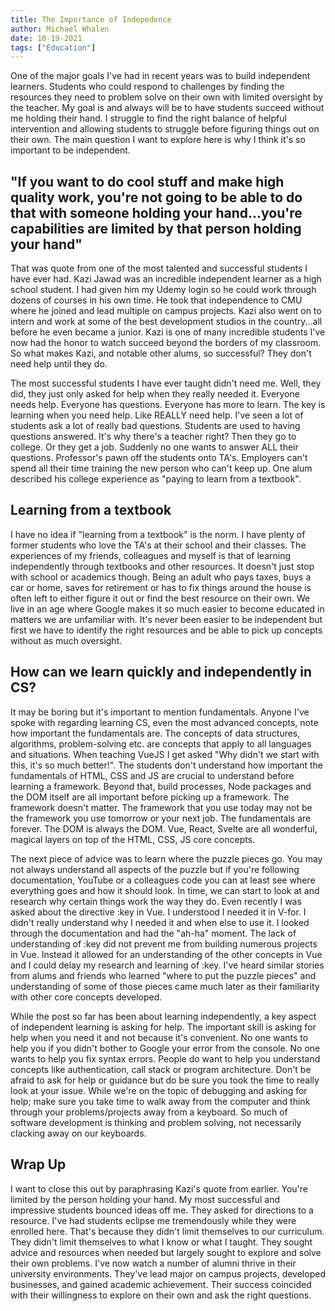 ```yaml
---
title: The Importance of Indepedence  
author: Michael Whalen
date: 10-19-2021
tags: ["Education"]
---
```


One of the major goals I've had in recent years was to build independent learners. Students who could respond to challenges by finding the resources they need to problem solve on their own with limited oversight by the teacher. My goal is and always will be to have students succeed without me holding their hand. I struggle to find the right balance of helpful intervention and allowing students to struggle before figuring things out on their own. The main question I want to explore here is why I think it's so important to be independent. 

## "If you want to do cool stuff and make high quality work, you're not going to be able to do that with someone holding your hand...you're capabilities are limited by that person holding your hand"

That was quote from one of the most talented and successful students I have ever had. Kazi Jawad was an incredible independent learner as a high school student. I had given him my Udemy login so he could work through dozens of courses in his own time. He took that independence to CMU where he joined and lead multiple on campus projects. Kazi also went on to intern and work at some of the best development studios in the country...all before he even became a junior. Kazi is one of many incredible students I've now had the honor to watch succeed beyond the borders of my classroom. So what makes Kazi, and notable other alums, so successful? They don't need help until they do. 

The most successful students I have ever taught didn't need me. Well, they did, they just only asked for help when they really needed it. Everyone needs help. Everyone has questions. Everyone has more to learn. The key is learning when you need help. Like REALLY need help. I've seen a lot of students ask a lot of really bad questions. Students are used to having questions answered. It's why there's a teacher right? Then they go to college. Or they get a job. Suddenly no one wants to answer ALL their questions. Professor's pawn off the students onto TA's. Employers can't spend all their time training the new person who can't keep up. One alum described his college experience as "paying to learn from a textbook".

## Learning from a textbook

I have no idea if "learning from a textbook" is the norm. I have plenty of former students who love the TA's  at their school and their classes. The experiences of my friends, colleagues and myself is that of learning independently through textbooks and other resources. It doesn't just stop with school or academics though. Being an adult who pays taxes, buys a car or home, saves for retirement or has to fix things around the house is often left to either figure it out or find the best resource on their own. We live in an age where Google makes it so much easier to become educated in matters we are unfamiliar with. It's never been easier to be independent but first we have to identify the right resources and be able to pick up concepts without as much oversight. 

## How can we learn quickly and independently in CS?

It may be boring but it's important to mention fundamentals. Anyone I've spoke with regarding learning CS, even the most advanced concepts, note how important the fundamentals are. The concepts of data structures, algorithms, problem-solving etc. are concepts that apply to all languages and situations. When teaching VueJS I get asked "Why didn't we start with this, it's so much better!". The students don't understand how important the fundamentals of HTML, CSS and JS are crucial to understand before learning a framework. Beyond that, build processes, Node packages and the DOM itself are all important before picking up a framework. The framework doesn't matter. The framework that you use today may not be the framework you use tomorrow or your next job. The fundamentals are forever. The DOM is always the DOM. Vue, React, Svelte are all wonderful, magical layers on top of the HTML, CSS, JS core concepts. 

The next piece of advice was to learn where the puzzle pieces go. You may not always understand all aspects of the puzzle but if you're following documentation, YouTube or a colleagues code you can at least see where everything goes and how it should look. In time, we can start to look at and research why certain things work the way they do. Even recently I was asked about the directive :key in Vue. I understood I needed it in V-for. I didn't really understand why I needed it and when else to use it. I looked through the documentation and had the "ah-ha" moment. The lack of understanding of :key did not prevent me from building numerous projects in Vue. Instead it allowed for an understanding of the other concepts in Vue and I could delay my research and learning of :key. I've heard similar stories from alums and friends who learned "where to put the puzzle pieces" and understanding of some of those pieces came  much later as their familiarity with other core concepts developed. 

While the post so far has been about learning independently, a key aspect of independent learning is asking for help. The important skill is asking for help when you need it and not because it's convenient. No one wants to help you if you didn't bother to Google your error from the console. No one wants to help you fix syntax errors. People do want to help you understand concepts like authentication, call stack or program architecture. Don't be afraid to ask for help or guidance but do be sure you took the time to really look at your issue. While we're on the topic of debugging and asking for help; make sure you take time to walk away from the computer and think through your problems/projects away from a keyboard. So much of software development is thinking and problem solving, not necessarily clacking away on our keyboards. 

## Wrap Up

 I want to close this out by paraphrasing Kazi's quote from earlier. You're limited by the person holding your hand. My most successful and impressive students bounced ideas off me. They asked for directions to a resource. I've had students eclipse me tremendously while they were enrolled here. That's because they didn't limit themselves to our curriculum. They didn't limit themselves to what I know or what I taught. They sought advice and resources when needed but largely sought to explore and solve their own problems. I've now watch a number of alumni thrive in their university environments. They've lead major on campus projects, developed businesses, and gained academic achievement. Their success coincided with their willingness to explore on their own and ask the right questions.